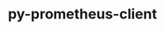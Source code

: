 ---
title: "py-prometheus-client"
layout: cache
categories: [package, develop]
meta: {"versions": ["0.17.0"], "compilers": ["gcc@=11.1.0", "gcc@=11.4.0", "gcc@=9.4.0", "oneapi@=2023.2.0", "oneapi@=2023.2.1"], "oss": ["ubuntu20.04"], "platforms": ["linux"], "targets": ["aarch64", "neoverse_v1", "ppc64le", "x86_64_v3"], "stacks": ["data-vis-sdk", "e4s", "e4s-arm", "e4s-neoverse_v1", "e4s-oneapi", "e4s-power", "root"], "num_specs": 91, "num_specs_by_stack": {"root": 91, "e4s-arm": 14, "e4s-neoverse_v1": 10, "e4s-power": 16, "data-vis-sdk": 13, "e4s": 22, "e4s-oneapi": 16}}
spec_details: [{"hash": "bqklshqabeok36gh2ixt5uo43utztvho", "compiler": "gcc@=11.4.0", "versions": ["0.17.0"], "os": "ubuntu20.04", "platform": "linux", "target": "aarch64", "variants": ["build_system=python_pip", "~twisted"], "stacks": ["root", "e4s-arm"], "size": "-", "tarball": "https://binaries.spack.io/develop/build_cache/linux-ubuntu20.04-aarch64/gcc-11.4.0/py-prometheus-client-0.17.0/linux-ubuntu20.04-aarch64-gcc-11.4.0-py-prometheus-client-0.17.0-bqklshqabeok36gh2ixt5uo43utztvho.spack"}, {"hash": "4uw7dninblhgmy2v7oyt3reu2uimp66b", "compiler": "gcc@=11.4.0", "versions": ["0.17.0"], "os": "ubuntu20.04", "platform": "linux", "target": "aarch64", "variants": ["build_system=python_pip", "~twisted"], "stacks": ["root", "e4s-arm"], "size": "-", "tarball": "https://binaries.spack.io/develop/build_cache/linux-ubuntu20.04-aarch64/gcc-11.4.0/py-prometheus-client-0.17.0/linux-ubuntu20.04-aarch64-gcc-11.4.0-py-prometheus-client-0.17.0-4uw7dninblhgmy2v7oyt3reu2uimp66b.spack"}, {"hash": "p4u5652yrfxzqsimxxoi2ydsjjftfezr", "compiler": "gcc@=11.4.0", "versions": ["0.17.0"], "os": "ubuntu20.04", "platform": "linux", "target": "aarch64", "variants": ["build_system=python_pip", "~twisted"], "stacks": ["root", "e4s-arm"], "size": "-", "tarball": "https://binaries.spack.io/develop/build_cache/linux-ubuntu20.04-aarch64/gcc-11.4.0/py-prometheus-client-0.17.0/linux-ubuntu20.04-aarch64-gcc-11.4.0-py-prometheus-client-0.17.0-p4u5652yrfxzqsimxxoi2ydsjjftfezr.spack"}, {"hash": "nslzdu3unidwsux35mxff7snoamr3er2", "compiler": "gcc@=11.4.0", "versions": ["0.17.0"], "os": "ubuntu20.04", "platform": "linux", "target": "aarch64", "variants": ["build_system=python_pip", "~twisted"], "stacks": ["root", "e4s-arm"], "size": "-", "tarball": "https://binaries.spack.io/develop/build_cache/linux-ubuntu20.04-aarch64/gcc-11.4.0/py-prometheus-client-0.17.0/linux-ubuntu20.04-aarch64-gcc-11.4.0-py-prometheus-client-0.17.0-nslzdu3unidwsux35mxff7snoamr3er2.spack"}, {"hash": "2pkh6ndgrx3idxaleqdm3qiewo4vw5p3", "compiler": "gcc@=11.4.0", "versions": ["0.17.0"], "os": "ubuntu20.04", "platform": "linux", "target": "aarch64", "variants": ["build_system=python_pip", "~twisted"], "stacks": ["root", "e4s-arm"], "size": "-", "tarball": "https://binaries.spack.io/develop/build_cache/linux-ubuntu20.04-aarch64/gcc-11.4.0/py-prometheus-client-0.17.0/linux-ubuntu20.04-aarch64-gcc-11.4.0-py-prometheus-client-0.17.0-2pkh6ndgrx3idxaleqdm3qiewo4vw5p3.spack"}, {"hash": "xyolnhctjwf22ufcirppzxck6jhxuofp", "compiler": "gcc@=11.4.0", "versions": ["0.17.0"], "os": "ubuntu20.04", "platform": "linux", "target": "aarch64", "variants": ["build_system=python_pip", "~twisted"], "stacks": ["root", "e4s-arm"], "size": "-", "tarball": "https://binaries.spack.io/develop/build_cache/linux-ubuntu20.04-aarch64/gcc-11.4.0/py-prometheus-client-0.17.0/linux-ubuntu20.04-aarch64-gcc-11.4.0-py-prometheus-client-0.17.0-xyolnhctjwf22ufcirppzxck6jhxuofp.spack"}, {"hash": "zteor5dyh5bkddbry6cq3rzbo64rqosa", "compiler": "gcc@=11.4.0", "versions": ["0.17.0"], "os": "ubuntu20.04", "platform": "linux", "target": "aarch64", "variants": ["build_system=python_pip", "~twisted"], "stacks": ["root", "e4s-arm"], "size": "-", "tarball": "https://binaries.spack.io/develop/build_cache/linux-ubuntu20.04-aarch64/gcc-11.4.0/py-prometheus-client-0.17.0/linux-ubuntu20.04-aarch64-gcc-11.4.0-py-prometheus-client-0.17.0-zteor5dyh5bkddbry6cq3rzbo64rqosa.spack"}, {"hash": "sqioi4x6uqv6idilqvuuxrnklb26hloo", "compiler": "gcc@=11.4.0", "versions": ["0.17.0"], "os": "ubuntu20.04", "platform": "linux", "target": "aarch64", "variants": ["build_system=python_pip", "~twisted"], "stacks": ["root", "e4s-arm"], "size": "-", "tarball": "https://binaries.spack.io/develop/build_cache/linux-ubuntu20.04-aarch64/gcc-11.4.0/py-prometheus-client-0.17.0/linux-ubuntu20.04-aarch64-gcc-11.4.0-py-prometheus-client-0.17.0-sqioi4x6uqv6idilqvuuxrnklb26hloo.spack"}, {"hash": "65mytg5oiht7nt5iitjaiz3rg3z2kncw", "compiler": "gcc@=11.4.0", "versions": ["0.17.0"], "os": "ubuntu20.04", "platform": "linux", "target": "aarch64", "variants": ["build_system=python_pip", "~twisted"], "stacks": ["root", "e4s-arm"], "size": "-", "tarball": "https://binaries.spack.io/develop/build_cache/linux-ubuntu20.04-aarch64/gcc-11.4.0/py-prometheus-client-0.17.0/linux-ubuntu20.04-aarch64-gcc-11.4.0-py-prometheus-client-0.17.0-65mytg5oiht7nt5iitjaiz3rg3z2kncw.spack"}, {"hash": "3g7ekzii6avdgewg5a5s7ppovw6rspyz", "compiler": "gcc@=11.4.0", "versions": ["0.17.0"], "os": "ubuntu20.04", "platform": "linux", "target": "aarch64", "variants": ["build_system=python_pip", "~twisted"], "stacks": ["root", "e4s-arm"], "size": "-", "tarball": "https://binaries.spack.io/develop/build_cache/linux-ubuntu20.04-aarch64/gcc-11.4.0/py-prometheus-client-0.17.0/linux-ubuntu20.04-aarch64-gcc-11.4.0-py-prometheus-client-0.17.0-3g7ekzii6avdgewg5a5s7ppovw6rspyz.spack"}, {"hash": "vvmjy6xlsy3i4fkln4cearibavvyj3bo", "compiler": "gcc@=11.4.0", "versions": ["0.17.0"], "os": "ubuntu20.04", "platform": "linux", "target": "aarch64", "variants": ["build_system=python_pip", "~twisted"], "stacks": ["root", "e4s-arm"], "size": "-", "tarball": "https://binaries.spack.io/develop/build_cache/linux-ubuntu20.04-aarch64/gcc-11.4.0/py-prometheus-client-0.17.0/linux-ubuntu20.04-aarch64-gcc-11.4.0-py-prometheus-client-0.17.0-vvmjy6xlsy3i4fkln4cearibavvyj3bo.spack"}, {"hash": "olpi3pm6thktyne2z2bmjlqqvf2hlvsg", "compiler": "gcc@=11.4.0", "versions": ["0.17.0"], "os": "ubuntu20.04", "platform": "linux", "target": "aarch64", "variants": ["build_system=python_pip", "~twisted"], "stacks": ["root", "e4s-arm"], "size": "-", "tarball": "https://binaries.spack.io/develop/build_cache/linux-ubuntu20.04-aarch64/gcc-11.4.0/py-prometheus-client-0.17.0/linux-ubuntu20.04-aarch64-gcc-11.4.0-py-prometheus-client-0.17.0-olpi3pm6thktyne2z2bmjlqqvf2hlvsg.spack"}, {"hash": "7h3rlmzulx47aggkugge32xrpumvuyta", "compiler": "gcc@=11.4.0", "versions": ["0.17.0"], "os": "ubuntu20.04", "platform": "linux", "target": "aarch64", "variants": ["build_system=python_pip", "~twisted"], "stacks": ["root", "e4s-arm"], "size": "-", "tarball": "https://binaries.spack.io/develop/build_cache/linux-ubuntu20.04-aarch64/gcc-11.4.0/py-prometheus-client-0.17.0/linux-ubuntu20.04-aarch64-gcc-11.4.0-py-prometheus-client-0.17.0-7h3rlmzulx47aggkugge32xrpumvuyta.spack"}, {"hash": "vzqexsloi6px5fzj7w44hyrushzr6wnn", "compiler": "gcc@=11.4.0", "versions": ["0.17.0"], "os": "ubuntu20.04", "platform": "linux", "target": "aarch64", "variants": ["build_system=python_pip", "~twisted"], "stacks": ["root", "e4s-arm"], "size": "-", "tarball": "https://binaries.spack.io/develop/build_cache/linux-ubuntu20.04-aarch64/gcc-11.4.0/py-prometheus-client-0.17.0/linux-ubuntu20.04-aarch64-gcc-11.4.0-py-prometheus-client-0.17.0-vzqexsloi6px5fzj7w44hyrushzr6wnn.spack"}, {"hash": "bcb345cc5dl5iqnqbbmne3fzuhrmppiu", "compiler": "gcc@=11.4.0", "versions": ["0.17.0"], "os": "ubuntu20.04", "platform": "linux", "target": "neoverse_v1", "variants": ["build_system=python_pip", "~twisted"], "stacks": ["root", "e4s-neoverse_v1"], "size": "-", "tarball": "https://binaries.spack.io/develop/build_cache/linux-ubuntu20.04-neoverse_v1/gcc-11.4.0/py-prometheus-client-0.17.0/linux-ubuntu20.04-neoverse_v1-gcc-11.4.0-py-prometheus-client-0.17.0-bcb345cc5dl5iqnqbbmne3fzuhrmppiu.spack"}, {"hash": "xcd72bg5kz2elqx4thedt2gmvypn4io5", "compiler": "gcc@=11.4.0", "versions": ["0.17.0"], "os": "ubuntu20.04", "platform": "linux", "target": "neoverse_v1", "variants": ["build_system=python_pip", "~twisted"], "stacks": ["root", "e4s-neoverse_v1"], "size": "-", "tarball": "https://binaries.spack.io/develop/build_cache/linux-ubuntu20.04-neoverse_v1/gcc-11.4.0/py-prometheus-client-0.17.0/linux-ubuntu20.04-neoverse_v1-gcc-11.4.0-py-prometheus-client-0.17.0-xcd72bg5kz2elqx4thedt2gmvypn4io5.spack"}, {"hash": "eakqztqtlxcsaq4jf7422qjrt4xwyn6o", "compiler": "gcc@=11.4.0", "versions": ["0.17.0"], "os": "ubuntu20.04", "platform": "linux", "target": "neoverse_v1", "variants": ["build_system=python_pip", "~twisted"], "stacks": ["root", "e4s-neoverse_v1"], "size": "-", "tarball": "https://binaries.spack.io/develop/build_cache/linux-ubuntu20.04-neoverse_v1/gcc-11.4.0/py-prometheus-client-0.17.0/linux-ubuntu20.04-neoverse_v1-gcc-11.4.0-py-prometheus-client-0.17.0-eakqztqtlxcsaq4jf7422qjrt4xwyn6o.spack"}, {"hash": "sznorkvxnu25vatg2ubabwye3balfzp4", "compiler": "gcc@=11.4.0", "versions": ["0.17.0"], "os": "ubuntu20.04", "platform": "linux", "target": "neoverse_v1", "variants": ["build_system=python_pip", "~twisted"], "stacks": ["root", "e4s-neoverse_v1"], "size": "-", "tarball": "https://binaries.spack.io/develop/build_cache/linux-ubuntu20.04-neoverse_v1/gcc-11.4.0/py-prometheus-client-0.17.0/linux-ubuntu20.04-neoverse_v1-gcc-11.4.0-py-prometheus-client-0.17.0-sznorkvxnu25vatg2ubabwye3balfzp4.spack"}, {"hash": "hogemavmn3efjvcrii3as6jbemvhazng", "compiler": "gcc@=11.4.0", "versions": ["0.17.0"], "os": "ubuntu20.04", "platform": "linux", "target": "neoverse_v1", "variants": ["build_system=python_pip", "~twisted"], "stacks": ["root", "e4s-neoverse_v1"], "size": "-", "tarball": "https://binaries.spack.io/develop/build_cache/linux-ubuntu20.04-neoverse_v1/gcc-11.4.0/py-prometheus-client-0.17.0/linux-ubuntu20.04-neoverse_v1-gcc-11.4.0-py-prometheus-client-0.17.0-hogemavmn3efjvcrii3as6jbemvhazng.spack"}, {"hash": "kyv2ri5zcxgzphgedatlcngvyeosjzle", "compiler": "gcc@=11.4.0", "versions": ["0.17.0"], "os": "ubuntu20.04", "platform": "linux", "target": "neoverse_v1", "variants": ["build_system=python_pip", "~twisted"], "stacks": ["root", "e4s-neoverse_v1"], "size": "-", "tarball": "https://binaries.spack.io/develop/build_cache/linux-ubuntu20.04-neoverse_v1/gcc-11.4.0/py-prometheus-client-0.17.0/linux-ubuntu20.04-neoverse_v1-gcc-11.4.0-py-prometheus-client-0.17.0-kyv2ri5zcxgzphgedatlcngvyeosjzle.spack"}, {"hash": "2gz2hm4yn5vuemt5ql2kln5gxn3udxuw", "compiler": "gcc@=11.4.0", "versions": ["0.17.0"], "os": "ubuntu20.04", "platform": "linux", "target": "neoverse_v1", "variants": ["build_system=python_pip", "~twisted"], "stacks": ["root", "e4s-neoverse_v1"], "size": "-", "tarball": "https://binaries.spack.io/develop/build_cache/linux-ubuntu20.04-neoverse_v1/gcc-11.4.0/py-prometheus-client-0.17.0/linux-ubuntu20.04-neoverse_v1-gcc-11.4.0-py-prometheus-client-0.17.0-2gz2hm4yn5vuemt5ql2kln5gxn3udxuw.spack"}, {"hash": "3mbyl3734sysnlq4helsofgitdzpi3s3", "compiler": "gcc@=11.4.0", "versions": ["0.17.0"], "os": "ubuntu20.04", "platform": "linux", "target": "neoverse_v1", "variants": ["build_system=python_pip", "~twisted"], "stacks": ["root", "e4s-neoverse_v1"], "size": "-", "tarball": "https://binaries.spack.io/develop/build_cache/linux-ubuntu20.04-neoverse_v1/gcc-11.4.0/py-prometheus-client-0.17.0/linux-ubuntu20.04-neoverse_v1-gcc-11.4.0-py-prometheus-client-0.17.0-3mbyl3734sysnlq4helsofgitdzpi3s3.spack"}, {"hash": "wcedpyvdefs6zf6tkqvf5ffdmzfkagsg", "compiler": "gcc@=11.4.0", "versions": ["0.17.0"], "os": "ubuntu20.04", "platform": "linux", "target": "neoverse_v1", "variants": ["build_system=python_pip", "~twisted"], "stacks": ["root", "e4s-neoverse_v1"], "size": "-", "tarball": "https://binaries.spack.io/develop/build_cache/linux-ubuntu20.04-neoverse_v1/gcc-11.4.0/py-prometheus-client-0.17.0/linux-ubuntu20.04-neoverse_v1-gcc-11.4.0-py-prometheus-client-0.17.0-wcedpyvdefs6zf6tkqvf5ffdmzfkagsg.spack"}, {"hash": "l3ebq3zzwffysgo5y37otnina76nk32j", "compiler": "gcc@=11.4.0", "versions": ["0.17.0"], "os": "ubuntu20.04", "platform": "linux", "target": "neoverse_v1", "variants": ["build_system=python_pip", "~twisted"], "stacks": ["root", "e4s-neoverse_v1"], "size": "-", "tarball": "https://binaries.spack.io/develop/build_cache/linux-ubuntu20.04-neoverse_v1/gcc-11.4.0/py-prometheus-client-0.17.0/linux-ubuntu20.04-neoverse_v1-gcc-11.4.0-py-prometheus-client-0.17.0-l3ebq3zzwffysgo5y37otnina76nk32j.spack"}, {"hash": "4pa6rrp6cgbuqhb2sg4glkanmdffkniq", "compiler": "gcc@=9.4.0", "versions": ["0.17.0"], "os": "ubuntu20.04", "platform": "linux", "target": "ppc64le", "variants": ["build_system=python_pip", "~twisted"], "stacks": ["root", "e4s-power"], "size": "-", "tarball": "https://binaries.spack.io/develop/build_cache/linux-ubuntu20.04-ppc64le/gcc-9.4.0/py-prometheus-client-0.17.0/linux-ubuntu20.04-ppc64le-gcc-9.4.0-py-prometheus-client-0.17.0-4pa6rrp6cgbuqhb2sg4glkanmdffkniq.spack"}, {"hash": "ax36crcw7zywe6maxb3ss7hofjkt2aww", "compiler": "gcc@=9.4.0", "versions": ["0.17.0"], "os": "ubuntu20.04", "platform": "linux", "target": "ppc64le", "variants": ["build_system=python_pip", "~twisted"], "stacks": ["root", "e4s-power"], "size": "-", "tarball": "https://binaries.spack.io/develop/build_cache/linux-ubuntu20.04-ppc64le/gcc-9.4.0/py-prometheus-client-0.17.0/linux-ubuntu20.04-ppc64le-gcc-9.4.0-py-prometheus-client-0.17.0-ax36crcw7zywe6maxb3ss7hofjkt2aww.spack"}, {"hash": "pkquv7cwaavv6pjq2abtqhv6j62pzqi4", "compiler": "gcc@=9.4.0", "versions": ["0.17.0"], "os": "ubuntu20.04", "platform": "linux", "target": "ppc64le", "variants": ["build_system=python_pip", "~twisted"], "stacks": ["root", "e4s-power"], "size": "-", "tarball": "https://binaries.spack.io/develop/build_cache/linux-ubuntu20.04-ppc64le/gcc-9.4.0/py-prometheus-client-0.17.0/linux-ubuntu20.04-ppc64le-gcc-9.4.0-py-prometheus-client-0.17.0-pkquv7cwaavv6pjq2abtqhv6j62pzqi4.spack"}, {"hash": "uyciiguzag5s2dl735w2hy4q3b7nrpgw", "compiler": "gcc@=9.4.0", "versions": ["0.17.0"], "os": "ubuntu20.04", "platform": "linux", "target": "ppc64le", "variants": ["build_system=python_pip", "~twisted"], "stacks": ["root", "e4s-power"], "size": "-", "tarball": "https://binaries.spack.io/develop/build_cache/linux-ubuntu20.04-ppc64le/gcc-9.4.0/py-prometheus-client-0.17.0/linux-ubuntu20.04-ppc64le-gcc-9.4.0-py-prometheus-client-0.17.0-uyciiguzag5s2dl735w2hy4q3b7nrpgw.spack"}, {"hash": "xa34srdctdmmhzrmay6fhpi4ak774hm2", "compiler": "gcc@=9.4.0", "versions": ["0.17.0"], "os": "ubuntu20.04", "platform": "linux", "target": "ppc64le", "variants": ["build_system=python_pip", "~twisted"], "stacks": ["root", "e4s-power"], "size": "-", "tarball": "https://binaries.spack.io/develop/build_cache/linux-ubuntu20.04-ppc64le/gcc-9.4.0/py-prometheus-client-0.17.0/linux-ubuntu20.04-ppc64le-gcc-9.4.0-py-prometheus-client-0.17.0-xa34srdctdmmhzrmay6fhpi4ak774hm2.spack"}, {"hash": "uq3ks7swubsebzgnkfqgk4idwzbru6hw", "compiler": "gcc@=9.4.0", "versions": ["0.17.0"], "os": "ubuntu20.04", "platform": "linux", "target": "ppc64le", "variants": ["build_system=python_pip", "~twisted"], "stacks": ["root", "e4s-power"], "size": "-", "tarball": "https://binaries.spack.io/develop/build_cache/linux-ubuntu20.04-ppc64le/gcc-9.4.0/py-prometheus-client-0.17.0/linux-ubuntu20.04-ppc64le-gcc-9.4.0-py-prometheus-client-0.17.0-uq3ks7swubsebzgnkfqgk4idwzbru6hw.spack"}, {"hash": "pkalixhao5oo4vfmdywkmahycfskdhgg", "compiler": "gcc@=9.4.0", "versions": ["0.17.0"], "os": "ubuntu20.04", "platform": "linux", "target": "ppc64le", "variants": ["build_system=python_pip", "~twisted"], "stacks": ["root", "e4s-power"], "size": "-", "tarball": "https://binaries.spack.io/develop/build_cache/linux-ubuntu20.04-ppc64le/gcc-9.4.0/py-prometheus-client-0.17.0/linux-ubuntu20.04-ppc64le-gcc-9.4.0-py-prometheus-client-0.17.0-pkalixhao5oo4vfmdywkmahycfskdhgg.spack"}, {"hash": "l534erlpuj5gi2bp2f52fkj5uuouunl6", "compiler": "gcc@=9.4.0", "versions": ["0.17.0"], "os": "ubuntu20.04", "platform": "linux", "target": "ppc64le", "variants": ["build_system=python_pip", "~twisted"], "stacks": ["root", "e4s-power"], "size": "-", "tarball": "https://binaries.spack.io/develop/build_cache/linux-ubuntu20.04-ppc64le/gcc-9.4.0/py-prometheus-client-0.17.0/linux-ubuntu20.04-ppc64le-gcc-9.4.0-py-prometheus-client-0.17.0-l534erlpuj5gi2bp2f52fkj5uuouunl6.spack"}, {"hash": "34ngl2wliytl4wd4mp2lx4hg4cjmvliz", "compiler": "gcc@=9.4.0", "versions": ["0.17.0"], "os": "ubuntu20.04", "platform": "linux", "target": "ppc64le", "variants": ["build_system=python_pip", "~twisted"], "stacks": ["root", "e4s-power"], "size": "-", "tarball": "https://binaries.spack.io/develop/build_cache/linux-ubuntu20.04-ppc64le/gcc-9.4.0/py-prometheus-client-0.17.0/linux-ubuntu20.04-ppc64le-gcc-9.4.0-py-prometheus-client-0.17.0-34ngl2wliytl4wd4mp2lx4hg4cjmvliz.spack"}, {"hash": "bh27d3fdk4c34z6obwdva3lmrpxqqvh7", "compiler": "gcc@=9.4.0", "versions": ["0.17.0"], "os": "ubuntu20.04", "platform": "linux", "target": "ppc64le", "variants": ["build_system=python_pip", "~twisted"], "stacks": ["root", "e4s-power"], "size": "-", "tarball": "https://binaries.spack.io/develop/build_cache/linux-ubuntu20.04-ppc64le/gcc-9.4.0/py-prometheus-client-0.17.0/linux-ubuntu20.04-ppc64le-gcc-9.4.0-py-prometheus-client-0.17.0-bh27d3fdk4c34z6obwdva3lmrpxqqvh7.spack"}, {"hash": "2cpcokqjvr3azrp265oszwrli47ny4os", "compiler": "gcc@=9.4.0", "versions": ["0.17.0"], "os": "ubuntu20.04", "platform": "linux", "target": "ppc64le", "variants": ["build_system=python_pip", "~twisted"], "stacks": ["root", "e4s-power"], "size": "-", "tarball": "https://binaries.spack.io/develop/build_cache/linux-ubuntu20.04-ppc64le/gcc-9.4.0/py-prometheus-client-0.17.0/linux-ubuntu20.04-ppc64le-gcc-9.4.0-py-prometheus-client-0.17.0-2cpcokqjvr3azrp265oszwrli47ny4os.spack"}, {"hash": "4knflpr3zshetfcs5smhqwo2cj4y22ct", "compiler": "gcc@=9.4.0", "versions": ["0.17.0"], "os": "ubuntu20.04", "platform": "linux", "target": "ppc64le", "variants": ["build_system=python_pip", "~twisted"], "stacks": ["root", "e4s-power"], "size": "-", "tarball": "https://binaries.spack.io/develop/build_cache/linux-ubuntu20.04-ppc64le/gcc-9.4.0/py-prometheus-client-0.17.0/linux-ubuntu20.04-ppc64le-gcc-9.4.0-py-prometheus-client-0.17.0-4knflpr3zshetfcs5smhqwo2cj4y22ct.spack"}, {"hash": "sbgz4pj2dttfgv2ptye6tm4xmbzmnwao", "compiler": "gcc@=9.4.0", "versions": ["0.17.0"], "os": "ubuntu20.04", "platform": "linux", "target": "ppc64le", "variants": ["build_system=python_pip", "~twisted"], "stacks": ["root", "e4s-power"], "size": "-", "tarball": "https://binaries.spack.io/develop/build_cache/linux-ubuntu20.04-ppc64le/gcc-9.4.0/py-prometheus-client-0.17.0/linux-ubuntu20.04-ppc64le-gcc-9.4.0-py-prometheus-client-0.17.0-sbgz4pj2dttfgv2ptye6tm4xmbzmnwao.spack"}, {"hash": "vrtlw4uszzyatjjhknvfiivs4qg7gohg", "compiler": "gcc@=9.4.0", "versions": ["0.17.0"], "os": "ubuntu20.04", "platform": "linux", "target": "ppc64le", "variants": ["build_system=python_pip", "~twisted"], "stacks": ["root", "e4s-power"], "size": "-", "tarball": "https://binaries.spack.io/develop/build_cache/linux-ubuntu20.04-ppc64le/gcc-9.4.0/py-prometheus-client-0.17.0/linux-ubuntu20.04-ppc64le-gcc-9.4.0-py-prometheus-client-0.17.0-vrtlw4uszzyatjjhknvfiivs4qg7gohg.spack"}, {"hash": "faim5plyewy2i72iqdekafpyzalluuxd", "compiler": "gcc@=9.4.0", "versions": ["0.17.0"], "os": "ubuntu20.04", "platform": "linux", "target": "ppc64le", "variants": ["build_system=python_pip", "~twisted"], "stacks": ["root", "e4s-power"], "size": "-", "tarball": "https://binaries.spack.io/develop/build_cache/linux-ubuntu20.04-ppc64le/gcc-9.4.0/py-prometheus-client-0.17.0/linux-ubuntu20.04-ppc64le-gcc-9.4.0-py-prometheus-client-0.17.0-faim5plyewy2i72iqdekafpyzalluuxd.spack"}, {"hash": "qbsgy3ituw2nw4o5swd2ftkkdmxruin7", "compiler": "gcc@=9.4.0", "versions": ["0.17.0"], "os": "ubuntu20.04", "platform": "linux", "target": "ppc64le", "variants": ["build_system=python_pip", "~twisted"], "stacks": ["root", "e4s-power"], "size": "-", "tarball": "https://binaries.spack.io/develop/build_cache/linux-ubuntu20.04-ppc64le/gcc-9.4.0/py-prometheus-client-0.17.0/linux-ubuntu20.04-ppc64le-gcc-9.4.0-py-prometheus-client-0.17.0-qbsgy3ituw2nw4o5swd2ftkkdmxruin7.spack"}, {"hash": "m5hwj64fwqtb7rvgd6cb5e7vz43qyh5p", "compiler": "gcc@=11.1.0", "versions": ["0.17.0"], "os": "ubuntu20.04", "platform": "linux", "target": "x86_64_v3", "variants": ["build_system=python_pip", "~twisted"], "stacks": ["data-vis-sdk", "root"], "size": "-", "tarball": "https://binaries.spack.io/develop/build_cache/linux-ubuntu20.04-x86_64_v3/gcc-11.1.0/py-prometheus-client-0.17.0/linux-ubuntu20.04-x86_64_v3-gcc-11.1.0-py-prometheus-client-0.17.0-m5hwj64fwqtb7rvgd6cb5e7vz43qyh5p.spack"}, {"hash": "mkphu46ma72lebns7hw6ugf3ffehqv5y", "compiler": "gcc@=11.1.0", "versions": ["0.17.0"], "os": "ubuntu20.04", "platform": "linux", "target": "x86_64_v3", "variants": ["build_system=python_pip", "~twisted"], "stacks": ["data-vis-sdk", "root"], "size": "-", "tarball": "https://binaries.spack.io/develop/build_cache/linux-ubuntu20.04-x86_64_v3/gcc-11.1.0/py-prometheus-client-0.17.0/linux-ubuntu20.04-x86_64_v3-gcc-11.1.0-py-prometheus-client-0.17.0-mkphu46ma72lebns7hw6ugf3ffehqv5y.spack"}, {"hash": "uapok54dmwknpolf4bich4jhtftcfayw", "compiler": "gcc@=11.1.0", "versions": ["0.17.0"], "os": "ubuntu20.04", "platform": "linux", "target": "x86_64_v3", "variants": ["build_system=python_pip", "~twisted"], "stacks": ["data-vis-sdk", "root"], "size": "-", "tarball": "https://binaries.spack.io/develop/build_cache/linux-ubuntu20.04-x86_64_v3/gcc-11.1.0/py-prometheus-client-0.17.0/linux-ubuntu20.04-x86_64_v3-gcc-11.1.0-py-prometheus-client-0.17.0-uapok54dmwknpolf4bich4jhtftcfayw.spack"}, {"hash": "zbevgfkqjfebahep4jb6rnrzhzxtmviw", "compiler": "gcc@=11.1.0", "versions": ["0.17.0"], "os": "ubuntu20.04", "platform": "linux", "target": "x86_64_v3", "variants": ["build_system=python_pip", "~twisted"], "stacks": ["data-vis-sdk", "root"], "size": "-", "tarball": "https://binaries.spack.io/develop/build_cache/linux-ubuntu20.04-x86_64_v3/gcc-11.1.0/py-prometheus-client-0.17.0/linux-ubuntu20.04-x86_64_v3-gcc-11.1.0-py-prometheus-client-0.17.0-zbevgfkqjfebahep4jb6rnrzhzxtmviw.spack"}, {"hash": "yht5wemnlwj6ugkkejegvu24nanrqr7w", "compiler": "gcc@=11.1.0", "versions": ["0.17.0"], "os": "ubuntu20.04", "platform": "linux", "target": "x86_64_v3", "variants": ["build_system=python_pip", "~twisted"], "stacks": ["data-vis-sdk", "root"], "size": "-", "tarball": "https://binaries.spack.io/develop/build_cache/linux-ubuntu20.04-x86_64_v3/gcc-11.1.0/py-prometheus-client-0.17.0/linux-ubuntu20.04-x86_64_v3-gcc-11.1.0-py-prometheus-client-0.17.0-yht5wemnlwj6ugkkejegvu24nanrqr7w.spack"}, {"hash": "f752mlbfvlmxh7lx3btscjmkdrci4fne", "compiler": "gcc@=11.1.0", "versions": ["0.17.0"], "os": "ubuntu20.04", "platform": "linux", "target": "x86_64_v3", "variants": ["build_system=python_pip", "~twisted"], "stacks": ["data-vis-sdk", "root"], "size": "-", "tarball": "https://binaries.spack.io/develop/build_cache/linux-ubuntu20.04-x86_64_v3/gcc-11.1.0/py-prometheus-client-0.17.0/linux-ubuntu20.04-x86_64_v3-gcc-11.1.0-py-prometheus-client-0.17.0-f752mlbfvlmxh7lx3btscjmkdrci4fne.spack"}, {"hash": "widmjkjjqjgg5wnczvgwv35byqzrgg5k", "compiler": "gcc@=11.1.0", "versions": ["0.17.0"], "os": "ubuntu20.04", "platform": "linux", "target": "x86_64_v3", "variants": ["build_system=python_pip", "~twisted"], "stacks": ["data-vis-sdk", "root"], "size": "-", "tarball": "https://binaries.spack.io/develop/build_cache/linux-ubuntu20.04-x86_64_v3/gcc-11.1.0/py-prometheus-client-0.17.0/linux-ubuntu20.04-x86_64_v3-gcc-11.1.0-py-prometheus-client-0.17.0-widmjkjjqjgg5wnczvgwv35byqzrgg5k.spack"}, {"hash": "32wozbh4tgzgy4qj6hbca7jes3elx5mu", "compiler": "gcc@=11.1.0", "versions": ["0.17.0"], "os": "ubuntu20.04", "platform": "linux", "target": "x86_64_v3", "variants": ["build_system=python_pip", "~twisted"], "stacks": ["data-vis-sdk", "root"], "size": "-", "tarball": "https://binaries.spack.io/develop/build_cache/linux-ubuntu20.04-x86_64_v3/gcc-11.1.0/py-prometheus-client-0.17.0/linux-ubuntu20.04-x86_64_v3-gcc-11.1.0-py-prometheus-client-0.17.0-32wozbh4tgzgy4qj6hbca7jes3elx5mu.spack"}, {"hash": "e4z6g6fut5gzk6v2fbglhacgsgwulrqy", "compiler": "gcc@=11.1.0", "versions": ["0.17.0"], "os": "ubuntu20.04", "platform": "linux", "target": "x86_64_v3", "variants": ["build_system=python_pip", "~twisted"], "stacks": ["data-vis-sdk", "root"], "size": "-", "tarball": "https://binaries.spack.io/develop/build_cache/linux-ubuntu20.04-x86_64_v3/gcc-11.1.0/py-prometheus-client-0.17.0/linux-ubuntu20.04-x86_64_v3-gcc-11.1.0-py-prometheus-client-0.17.0-e4z6g6fut5gzk6v2fbglhacgsgwulrqy.spack"}, {"hash": "lhypu3v7gcyureaezxt2szzp77u2lamp", "compiler": "gcc@=11.1.0", "versions": ["0.17.0"], "os": "ubuntu20.04", "platform": "linux", "target": "x86_64_v3", "variants": ["build_system=python_pip", "~twisted"], "stacks": ["data-vis-sdk", "root"], "size": "-", "tarball": "https://binaries.spack.io/develop/build_cache/linux-ubuntu20.04-x86_64_v3/gcc-11.1.0/py-prometheus-client-0.17.0/linux-ubuntu20.04-x86_64_v3-gcc-11.1.0-py-prometheus-client-0.17.0-lhypu3v7gcyureaezxt2szzp77u2lamp.spack"}, {"hash": "dpqvattedbig6itqpo3b6ewcnbprnt6a", "compiler": "gcc@=11.1.0", "versions": ["0.17.0"], "os": "ubuntu20.04", "platform": "linux", "target": "x86_64_v3", "variants": ["build_system=python_pip", "~twisted"], "stacks": ["data-vis-sdk", "root"], "size": "-", "tarball": "https://binaries.spack.io/develop/build_cache/linux-ubuntu20.04-x86_64_v3/gcc-11.1.0/py-prometheus-client-0.17.0/linux-ubuntu20.04-x86_64_v3-gcc-11.1.0-py-prometheus-client-0.17.0-dpqvattedbig6itqpo3b6ewcnbprnt6a.spack"}, {"hash": "4thuqrzsczkrhwovjnj5yn3dq22tdku2", "compiler": "gcc@=11.1.0", "versions": ["0.17.0"], "os": "ubuntu20.04", "platform": "linux", "target": "x86_64_v3", "variants": ["build_system=python_pip", "~twisted"], "stacks": ["data-vis-sdk", "root"], "size": "-", "tarball": "https://binaries.spack.io/develop/build_cache/linux-ubuntu20.04-x86_64_v3/gcc-11.1.0/py-prometheus-client-0.17.0/linux-ubuntu20.04-x86_64_v3-gcc-11.1.0-py-prometheus-client-0.17.0-4thuqrzsczkrhwovjnj5yn3dq22tdku2.spack"}, {"hash": "6bbyer4ig4m43bqckrqe3omfpy4ydzab", "compiler": "gcc@=11.1.0", "versions": ["0.17.0"], "os": "ubuntu20.04", "platform": "linux", "target": "x86_64_v3", "variants": ["build_system=python_pip", "~twisted"], "stacks": ["data-vis-sdk", "root"], "size": "-", "tarball": "https://binaries.spack.io/develop/build_cache/linux-ubuntu20.04-x86_64_v3/gcc-11.1.0/py-prometheus-client-0.17.0/linux-ubuntu20.04-x86_64_v3-gcc-11.1.0-py-prometheus-client-0.17.0-6bbyer4ig4m43bqckrqe3omfpy4ydzab.spack"}, {"hash": "r563zzpiyixvnrwtjbscmh3thnhedwqi", "compiler": "gcc@=11.4.0", "versions": ["0.17.0"], "os": "ubuntu20.04", "platform": "linux", "target": "x86_64_v3", "variants": ["build_system=python_pip", "~twisted"], "stacks": ["root", "e4s"], "size": "-", "tarball": "https://binaries.spack.io/develop/build_cache/linux-ubuntu20.04-x86_64_v3/gcc-11.4.0/py-prometheus-client-0.17.0/linux-ubuntu20.04-x86_64_v3-gcc-11.4.0-py-prometheus-client-0.17.0-r563zzpiyixvnrwtjbscmh3thnhedwqi.spack"}, {"hash": "tcuytctnbp4efjxvd4xhy2slhz3s2g74", "compiler": "gcc@=11.4.0", "versions": ["0.17.0"], "os": "ubuntu20.04", "platform": "linux", "target": "x86_64_v3", "variants": ["build_system=python_pip", "~twisted"], "stacks": ["root", "e4s"], "size": "-", "tarball": "https://binaries.spack.io/develop/build_cache/linux-ubuntu20.04-x86_64_v3/gcc-11.4.0/py-prometheus-client-0.17.0/linux-ubuntu20.04-x86_64_v3-gcc-11.4.0-py-prometheus-client-0.17.0-tcuytctnbp4efjxvd4xhy2slhz3s2g74.spack"}, {"hash": "xn52ik76rm74vhnvx7g3ixyilbgcjoty", "compiler": "gcc@=11.4.0", "versions": ["0.17.0"], "os": "ubuntu20.04", "platform": "linux", "target": "x86_64_v3", "variants": ["build_system=python_pip", "~twisted"], "stacks": ["root", "e4s"], "size": "-", "tarball": "https://binaries.spack.io/develop/build_cache/linux-ubuntu20.04-x86_64_v3/gcc-11.4.0/py-prometheus-client-0.17.0/linux-ubuntu20.04-x86_64_v3-gcc-11.4.0-py-prometheus-client-0.17.0-xn52ik76rm74vhnvx7g3ixyilbgcjoty.spack"}, {"hash": "icgn7tqxnib5q5hs6qjiwd7p7c55zqrq", "compiler": "gcc@=11.4.0", "versions": ["0.17.0"], "os": "ubuntu20.04", "platform": "linux", "target": "x86_64_v3", "variants": ["build_system=python_pip", "~twisted"], "stacks": ["root", "e4s"], "size": "-", "tarball": "https://binaries.spack.io/develop/build_cache/linux-ubuntu20.04-x86_64_v3/gcc-11.4.0/py-prometheus-client-0.17.0/linux-ubuntu20.04-x86_64_v3-gcc-11.4.0-py-prometheus-client-0.17.0-icgn7tqxnib5q5hs6qjiwd7p7c55zqrq.spack"}, {"hash": "fyhdynmswomz5nb2axlbj6x4643zipez", "compiler": "gcc@=11.4.0", "versions": ["0.17.0"], "os": "ubuntu20.04", "platform": "linux", "target": "x86_64_v3", "variants": ["build_system=python_pip", "~twisted"], "stacks": ["root", "e4s"], "size": "-", "tarball": "https://binaries.spack.io/develop/build_cache/linux-ubuntu20.04-x86_64_v3/gcc-11.4.0/py-prometheus-client-0.17.0/linux-ubuntu20.04-x86_64_v3-gcc-11.4.0-py-prometheus-client-0.17.0-fyhdynmswomz5nb2axlbj6x4643zipez.spack"}, {"hash": "pz7dld36vgigt7dmmv2cpj5delub4uxl", "compiler": "gcc@=11.4.0", "versions": ["0.17.0"], "os": "ubuntu20.04", "platform": "linux", "target": "x86_64_v3", "variants": ["build_system=python_pip", "~twisted"], "stacks": ["root", "e4s"], "size": "-", "tarball": "https://binaries.spack.io/develop/build_cache/linux-ubuntu20.04-x86_64_v3/gcc-11.4.0/py-prometheus-client-0.17.0/linux-ubuntu20.04-x86_64_v3-gcc-11.4.0-py-prometheus-client-0.17.0-pz7dld36vgigt7dmmv2cpj5delub4uxl.spack"}, {"hash": "vmm42vjhtvvozsdvita6au7hyaxs7doc", "compiler": "gcc@=11.4.0", "versions": ["0.17.0"], "os": "ubuntu20.04", "platform": "linux", "target": "x86_64_v3", "variants": ["build_system=python_pip", "~twisted"], "stacks": ["root", "e4s"], "size": "-", "tarball": "https://binaries.spack.io/develop/build_cache/linux-ubuntu20.04-x86_64_v3/gcc-11.4.0/py-prometheus-client-0.17.0/linux-ubuntu20.04-x86_64_v3-gcc-11.4.0-py-prometheus-client-0.17.0-vmm42vjhtvvozsdvita6au7hyaxs7doc.spack"}, {"hash": "a6vjalnfhr5rc247g64ktm4lwjn66cey", "compiler": "gcc@=11.4.0", "versions": ["0.17.0"], "os": "ubuntu20.04", "platform": "linux", "target": "x86_64_v3", "variants": ["build_system=python_pip", "~twisted"], "stacks": ["root", "e4s"], "size": "-", "tarball": "https://binaries.spack.io/develop/build_cache/linux-ubuntu20.04-x86_64_v3/gcc-11.4.0/py-prometheus-client-0.17.0/linux-ubuntu20.04-x86_64_v3-gcc-11.4.0-py-prometheus-client-0.17.0-a6vjalnfhr5rc247g64ktm4lwjn66cey.spack"}, {"hash": "sjnqdh467fb4ytuipmpxtb2hreopzq3o", "compiler": "gcc@=11.4.0", "versions": ["0.17.0"], "os": "ubuntu20.04", "platform": "linux", "target": "x86_64_v3", "variants": ["build_system=python_pip", "~twisted"], "stacks": ["root", "e4s"], "size": "-", "tarball": "https://binaries.spack.io/develop/build_cache/linux-ubuntu20.04-x86_64_v3/gcc-11.4.0/py-prometheus-client-0.17.0/linux-ubuntu20.04-x86_64_v3-gcc-11.4.0-py-prometheus-client-0.17.0-sjnqdh467fb4ytuipmpxtb2hreopzq3o.spack"}, {"hash": "amzmq65kcrviill2c6cm4egrtfasbzwe", "compiler": "gcc@=11.4.0", "versions": ["0.17.0"], "os": "ubuntu20.04", "platform": "linux", "target": "x86_64_v3", "variants": ["build_system=python_pip", "~twisted"], "stacks": ["root", "e4s"], "size": "-", "tarball": "https://binaries.spack.io/develop/build_cache/linux-ubuntu20.04-x86_64_v3/gcc-11.4.0/py-prometheus-client-0.17.0/linux-ubuntu20.04-x86_64_v3-gcc-11.4.0-py-prometheus-client-0.17.0-amzmq65kcrviill2c6cm4egrtfasbzwe.spack"}, {"hash": "cu5qp6mnjb7a4uerkn5orujfikw7ss4r", "compiler": "gcc@=11.4.0", "versions": ["0.17.0"], "os": "ubuntu20.04", "platform": "linux", "target": "x86_64_v3", "variants": ["build_system=python_pip", "~twisted"], "stacks": ["root", "e4s"], "size": "-", "tarball": "https://binaries.spack.io/develop/build_cache/linux-ubuntu20.04-x86_64_v3/gcc-11.4.0/py-prometheus-client-0.17.0/linux-ubuntu20.04-x86_64_v3-gcc-11.4.0-py-prometheus-client-0.17.0-cu5qp6mnjb7a4uerkn5orujfikw7ss4r.spack"}, {"hash": "n2tlvopjycmlwpicwiq5obils7tjeqtk", "compiler": "gcc@=11.4.0", "versions": ["0.17.0"], "os": "ubuntu20.04", "platform": "linux", "target": "x86_64_v3", "variants": ["build_system=python_pip", "~twisted"], "stacks": ["root", "e4s"], "size": "-", "tarball": "https://binaries.spack.io/develop/build_cache/linux-ubuntu20.04-x86_64_v3/gcc-11.4.0/py-prometheus-client-0.17.0/linux-ubuntu20.04-x86_64_v3-gcc-11.4.0-py-prometheus-client-0.17.0-n2tlvopjycmlwpicwiq5obils7tjeqtk.spack"}, {"hash": "4zn2w3mpmaofj3isco3d6m4bb4yfr5is", "compiler": "gcc@=11.4.0", "versions": ["0.17.0"], "os": "ubuntu20.04", "platform": "linux", "target": "x86_64_v3", "variants": ["build_system=python_pip", "~twisted"], "stacks": ["root", "e4s"], "size": "-", "tarball": "https://binaries.spack.io/develop/build_cache/linux-ubuntu20.04-x86_64_v3/gcc-11.4.0/py-prometheus-client-0.17.0/linux-ubuntu20.04-x86_64_v3-gcc-11.4.0-py-prometheus-client-0.17.0-4zn2w3mpmaofj3isco3d6m4bb4yfr5is.spack"}, {"hash": "rh7smhicmcntsmtjsw6rad5k2ysl2dvs", "compiler": "gcc@=11.4.0", "versions": ["0.17.0"], "os": "ubuntu20.04", "platform": "linux", "target": "x86_64_v3", "variants": ["build_system=python_pip", "~twisted"], "stacks": ["root", "e4s"], "size": "-", "tarball": "https://binaries.spack.io/develop/build_cache/linux-ubuntu20.04-x86_64_v3/gcc-11.4.0/py-prometheus-client-0.17.0/linux-ubuntu20.04-x86_64_v3-gcc-11.4.0-py-prometheus-client-0.17.0-rh7smhicmcntsmtjsw6rad5k2ysl2dvs.spack"}, {"hash": "bj23ypblbcxifcp4j64s4bm5twizqpja", "compiler": "gcc@=11.4.0", "versions": ["0.17.0"], "os": "ubuntu20.04", "platform": "linux", "target": "x86_64_v3", "variants": ["build_system=python_pip", "~twisted"], "stacks": ["root", "e4s"], "size": "-", "tarball": "https://binaries.spack.io/develop/build_cache/linux-ubuntu20.04-x86_64_v3/gcc-11.4.0/py-prometheus-client-0.17.0/linux-ubuntu20.04-x86_64_v3-gcc-11.4.0-py-prometheus-client-0.17.0-bj23ypblbcxifcp4j64s4bm5twizqpja.spack"}, {"hash": "hls4uk36vhzxjjjnbfpdhfuisowdvjb5", "compiler": "gcc@=11.4.0", "versions": ["0.17.0"], "os": "ubuntu20.04", "platform": "linux", "target": "x86_64_v3", "variants": ["build_system=python_pip", "~twisted"], "stacks": ["root", "e4s"], "size": "-", "tarball": "https://binaries.spack.io/develop/build_cache/linux-ubuntu20.04-x86_64_v3/gcc-11.4.0/py-prometheus-client-0.17.0/linux-ubuntu20.04-x86_64_v3-gcc-11.4.0-py-prometheus-client-0.17.0-hls4uk36vhzxjjjnbfpdhfuisowdvjb5.spack"}, {"hash": "5eahrcezrc2dk2bhdh4irgeauel6knn5", "compiler": "gcc@=11.4.0", "versions": ["0.17.0"], "os": "ubuntu20.04", "platform": "linux", "target": "x86_64_v3", "variants": ["build_system=python_pip", "~twisted"], "stacks": ["root", "e4s"], "size": "-", "tarball": "https://binaries.spack.io/develop/build_cache/linux-ubuntu20.04-x86_64_v3/gcc-11.4.0/py-prometheus-client-0.17.0/linux-ubuntu20.04-x86_64_v3-gcc-11.4.0-py-prometheus-client-0.17.0-5eahrcezrc2dk2bhdh4irgeauel6knn5.spack"}, {"hash": "5kpbz4hmte4snkjrkjqdiosdwmh26nzh", "compiler": "gcc@=11.4.0", "versions": ["0.17.0"], "os": "ubuntu20.04", "platform": "linux", "target": "x86_64_v3", "variants": ["build_system=python_pip", "~twisted"], "stacks": ["root", "e4s"], "size": "-", "tarball": "https://binaries.spack.io/develop/build_cache/linux-ubuntu20.04-x86_64_v3/gcc-11.4.0/py-prometheus-client-0.17.0/linux-ubuntu20.04-x86_64_v3-gcc-11.4.0-py-prometheus-client-0.17.0-5kpbz4hmte4snkjrkjqdiosdwmh26nzh.spack"}, {"hash": "xwwisqyqet4o72u4be4uzwps56beba3u", "compiler": "gcc@=11.4.0", "versions": ["0.17.0"], "os": "ubuntu20.04", "platform": "linux", "target": "x86_64_v3", "variants": ["build_system=python_pip", "~twisted"], "stacks": ["root", "e4s"], "size": "-", "tarball": "https://binaries.spack.io/develop/build_cache/linux-ubuntu20.04-x86_64_v3/gcc-11.4.0/py-prometheus-client-0.17.0/linux-ubuntu20.04-x86_64_v3-gcc-11.4.0-py-prometheus-client-0.17.0-xwwisqyqet4o72u4be4uzwps56beba3u.spack"}, {"hash": "n5yvxo6shnqq6zlpx4jelujojwckzstk", "compiler": "gcc@=11.4.0", "versions": ["0.17.0"], "os": "ubuntu20.04", "platform": "linux", "target": "x86_64_v3", "variants": ["build_system=python_pip", "~twisted"], "stacks": ["root", "e4s"], "size": "-", "tarball": "https://binaries.spack.io/develop/build_cache/linux-ubuntu20.04-x86_64_v3/gcc-11.4.0/py-prometheus-client-0.17.0/linux-ubuntu20.04-x86_64_v3-gcc-11.4.0-py-prometheus-client-0.17.0-n5yvxo6shnqq6zlpx4jelujojwckzstk.spack"}, {"hash": "6po5y747fyoyx5orh2efcdxhquuovzfa", "compiler": "gcc@=11.4.0", "versions": ["0.17.0"], "os": "ubuntu20.04", "platform": "linux", "target": "x86_64_v3", "variants": ["build_system=python_pip", "~twisted"], "stacks": ["root", "e4s"], "size": "-", "tarball": "https://binaries.spack.io/develop/build_cache/linux-ubuntu20.04-x86_64_v3/gcc-11.4.0/py-prometheus-client-0.17.0/linux-ubuntu20.04-x86_64_v3-gcc-11.4.0-py-prometheus-client-0.17.0-6po5y747fyoyx5orh2efcdxhquuovzfa.spack"}, {"hash": "dzunqtnr55vylqbxstkqnbud3d2f3ijq", "compiler": "gcc@=11.4.0", "versions": ["0.17.0"], "os": "ubuntu20.04", "platform": "linux", "target": "x86_64_v3", "variants": ["build_system=python_pip", "~twisted"], "stacks": ["root", "e4s"], "size": "-", "tarball": "https://binaries.spack.io/develop/build_cache/linux-ubuntu20.04-x86_64_v3/gcc-11.4.0/py-prometheus-client-0.17.0/linux-ubuntu20.04-x86_64_v3-gcc-11.4.0-py-prometheus-client-0.17.0-dzunqtnr55vylqbxstkqnbud3d2f3ijq.spack"}, {"hash": "afslpchmmoiqnqpxh3on2zb4lsf4kkev", "compiler": "oneapi@=2023.2.0", "versions": ["0.17.0"], "os": "ubuntu20.04", "platform": "linux", "target": "x86_64_v3", "variants": ["build_system=python_pip", "~twisted"], "stacks": ["e4s-oneapi", "root"], "size": "-", "tarball": "https://binaries.spack.io/develop/build_cache/linux-ubuntu20.04-x86_64_v3/oneapi-2023.2.0/py-prometheus-client-0.17.0/linux-ubuntu20.04-x86_64_v3-oneapi-2023.2.0-py-prometheus-client-0.17.0-afslpchmmoiqnqpxh3on2zb4lsf4kkev.spack"}, {"hash": "zfza6y764y6irwivt3n4msaz5yxi6wm4", "compiler": "oneapi@=2023.2.0", "versions": ["0.17.0"], "os": "ubuntu20.04", "platform": "linux", "target": "x86_64_v3", "variants": ["build_system=python_pip", "~twisted"], "stacks": ["e4s-oneapi", "root"], "size": "-", "tarball": "https://binaries.spack.io/develop/build_cache/linux-ubuntu20.04-x86_64_v3/oneapi-2023.2.0/py-prometheus-client-0.17.0/linux-ubuntu20.04-x86_64_v3-oneapi-2023.2.0-py-prometheus-client-0.17.0-zfza6y764y6irwivt3n4msaz5yxi6wm4.spack"}, {"hash": "6ztwj34onmocjkllnfthvsef46jp66kp", "compiler": "oneapi@=2023.2.0", "versions": ["0.17.0"], "os": "ubuntu20.04", "platform": "linux", "target": "x86_64_v3", "variants": ["build_system=python_pip", "~twisted"], "stacks": ["e4s-oneapi", "root"], "size": "-", "tarball": "https://binaries.spack.io/develop/build_cache/linux-ubuntu20.04-x86_64_v3/oneapi-2023.2.0/py-prometheus-client-0.17.0/linux-ubuntu20.04-x86_64_v3-oneapi-2023.2.0-py-prometheus-client-0.17.0-6ztwj34onmocjkllnfthvsef46jp66kp.spack"}, {"hash": "h5ewc5hfdtogna23p7uwdf7ykqsyg7ui", "compiler": "oneapi@=2023.2.1", "versions": ["0.17.0"], "os": "ubuntu20.04", "platform": "linux", "target": "x86_64_v3", "variants": ["build_system=python_pip", "~twisted"], "stacks": ["e4s-oneapi", "root"], "size": "-", "tarball": "https://binaries.spack.io/develop/build_cache/linux-ubuntu20.04-x86_64_v3/oneapi-2023.2.1/py-prometheus-client-0.17.0/linux-ubuntu20.04-x86_64_v3-oneapi-2023.2.1-py-prometheus-client-0.17.0-h5ewc5hfdtogna23p7uwdf7ykqsyg7ui.spack"}, {"hash": "si24jmfjufzrle75a3ecsmlqhkyyjh3j", "compiler": "oneapi@=2023.2.1", "versions": ["0.17.0"], "os": "ubuntu20.04", "platform": "linux", "target": "x86_64_v3", "variants": ["build_system=python_pip", "~twisted"], "stacks": ["e4s-oneapi", "root"], "size": "-", "tarball": "https://binaries.spack.io/develop/build_cache/linux-ubuntu20.04-x86_64_v3/oneapi-2023.2.1/py-prometheus-client-0.17.0/linux-ubuntu20.04-x86_64_v3-oneapi-2023.2.1-py-prometheus-client-0.17.0-si24jmfjufzrle75a3ecsmlqhkyyjh3j.spack"}, {"hash": "lc2a25ccnjucr6iqm5zr2u2fbnr63n6a", "compiler": "oneapi@=2023.2.1", "versions": ["0.17.0"], "os": "ubuntu20.04", "platform": "linux", "target": "x86_64_v3", "variants": ["build_system=python_pip", "~twisted"], "stacks": ["e4s-oneapi", "root"], "size": "-", "tarball": "https://binaries.spack.io/develop/build_cache/linux-ubuntu20.04-x86_64_v3/oneapi-2023.2.1/py-prometheus-client-0.17.0/linux-ubuntu20.04-x86_64_v3-oneapi-2023.2.1-py-prometheus-client-0.17.0-lc2a25ccnjucr6iqm5zr2u2fbnr63n6a.spack"}, {"hash": "cx2ffb5v56idmbc7mvest65736uampan", "compiler": "oneapi@=2023.2.1", "versions": ["0.17.0"], "os": "ubuntu20.04", "platform": "linux", "target": "x86_64_v3", "variants": ["build_system=python_pip", "~twisted"], "stacks": ["e4s-oneapi", "root"], "size": "-", "tarball": "https://binaries.spack.io/develop/build_cache/linux-ubuntu20.04-x86_64_v3/oneapi-2023.2.1/py-prometheus-client-0.17.0/linux-ubuntu20.04-x86_64_v3-oneapi-2023.2.1-py-prometheus-client-0.17.0-cx2ffb5v56idmbc7mvest65736uampan.spack"}, {"hash": "fp6vvqsqu6la6gbgiq4deluoiooo5mdg", "compiler": "oneapi@=2023.2.1", "versions": ["0.17.0"], "os": "ubuntu20.04", "platform": "linux", "target": "x86_64_v3", "variants": ["build_system=python_pip", "~twisted"], "stacks": ["e4s-oneapi", "root"], "size": "-", "tarball": "https://binaries.spack.io/develop/build_cache/linux-ubuntu20.04-x86_64_v3/oneapi-2023.2.1/py-prometheus-client-0.17.0/linux-ubuntu20.04-x86_64_v3-oneapi-2023.2.1-py-prometheus-client-0.17.0-fp6vvqsqu6la6gbgiq4deluoiooo5mdg.spack"}, {"hash": "v2d4mb4elofujku76gzp76ofvsjklyg3", "compiler": "oneapi@=2023.2.1", "versions": ["0.17.0"], "os": "ubuntu20.04", "platform": "linux", "target": "x86_64_v3", "variants": ["build_system=python_pip", "~twisted"], "stacks": ["e4s-oneapi", "root"], "size": "-", "tarball": "https://binaries.spack.io/develop/build_cache/linux-ubuntu20.04-x86_64_v3/oneapi-2023.2.1/py-prometheus-client-0.17.0/linux-ubuntu20.04-x86_64_v3-oneapi-2023.2.1-py-prometheus-client-0.17.0-v2d4mb4elofujku76gzp76ofvsjklyg3.spack"}, {"hash": "m7ushkkzbhfz5rxd5tjg2pyy4uept6jy", "compiler": "oneapi@=2023.2.1", "versions": ["0.17.0"], "os": "ubuntu20.04", "platform": "linux", "target": "x86_64_v3", "variants": ["build_system=python_pip", "~twisted"], "stacks": ["e4s-oneapi", "root"], "size": "-", "tarball": "https://binaries.spack.io/develop/build_cache/linux-ubuntu20.04-x86_64_v3/oneapi-2023.2.1/py-prometheus-client-0.17.0/linux-ubuntu20.04-x86_64_v3-oneapi-2023.2.1-py-prometheus-client-0.17.0-m7ushkkzbhfz5rxd5tjg2pyy4uept6jy.spack"}, {"hash": "immrbhagoenuo3xjdnemhyhvcwrlqzzu", "compiler": "oneapi@=2023.2.1", "versions": ["0.17.0"], "os": "ubuntu20.04", "platform": "linux", "target": "x86_64_v3", "variants": ["build_system=python_pip", "~twisted"], "stacks": ["e4s-oneapi", "root"], "size": "-", "tarball": "https://binaries.spack.io/develop/build_cache/linux-ubuntu20.04-x86_64_v3/oneapi-2023.2.1/py-prometheus-client-0.17.0/linux-ubuntu20.04-x86_64_v3-oneapi-2023.2.1-py-prometheus-client-0.17.0-immrbhagoenuo3xjdnemhyhvcwrlqzzu.spack"}, {"hash": "gkek6abojhinytkhx25dejzmd4kataf4", "compiler": "oneapi@=2023.2.1", "versions": ["0.17.0"], "os": "ubuntu20.04", "platform": "linux", "target": "x86_64_v3", "variants": ["build_system=python_pip", "~twisted"], "stacks": ["e4s-oneapi", "root"], "size": "-", "tarball": "https://binaries.spack.io/develop/build_cache/linux-ubuntu20.04-x86_64_v3/oneapi-2023.2.1/py-prometheus-client-0.17.0/linux-ubuntu20.04-x86_64_v3-oneapi-2023.2.1-py-prometheus-client-0.17.0-gkek6abojhinytkhx25dejzmd4kataf4.spack"}, {"hash": "z2octx7zcghybqup2fmsuedru2rldyq4", "compiler": "oneapi@=2023.2.1", "versions": ["0.17.0"], "os": "ubuntu20.04", "platform": "linux", "target": "x86_64_v3", "variants": ["build_system=python_pip", "~twisted"], "stacks": ["e4s-oneapi", "root"], "size": "-", "tarball": "https://binaries.spack.io/develop/build_cache/linux-ubuntu20.04-x86_64_v3/oneapi-2023.2.1/py-prometheus-client-0.17.0/linux-ubuntu20.04-x86_64_v3-oneapi-2023.2.1-py-prometheus-client-0.17.0-z2octx7zcghybqup2fmsuedru2rldyq4.spack"}, {"hash": "vrlcjocgqozk2hcb2ksexmqwtya3yuly", "compiler": "oneapi@=2023.2.1", "versions": ["0.17.0"], "os": "ubuntu20.04", "platform": "linux", "target": "x86_64_v3", "variants": ["build_system=python_pip", "~twisted"], "stacks": ["e4s-oneapi", "root"], "size": "-", "tarball": "https://binaries.spack.io/develop/build_cache/linux-ubuntu20.04-x86_64_v3/oneapi-2023.2.1/py-prometheus-client-0.17.0/linux-ubuntu20.04-x86_64_v3-oneapi-2023.2.1-py-prometheus-client-0.17.0-vrlcjocgqozk2hcb2ksexmqwtya3yuly.spack"}, {"hash": "5gszlqwnn5cqp6s64pof7zf3qu4uifmu", "compiler": "oneapi@=2023.2.1", "versions": ["0.17.0"], "os": "ubuntu20.04", "platform": "linux", "target": "x86_64_v3", "variants": ["build_system=python_pip", "~twisted"], "stacks": ["e4s-oneapi", "root"], "size": "-", "tarball": "https://binaries.spack.io/develop/build_cache/linux-ubuntu20.04-x86_64_v3/oneapi-2023.2.1/py-prometheus-client-0.17.0/linux-ubuntu20.04-x86_64_v3-oneapi-2023.2.1-py-prometheus-client-0.17.0-5gszlqwnn5cqp6s64pof7zf3qu4uifmu.spack"}, {"hash": "lsqhekou4rmi4op6jjpkbkkcwcnec3gh", "compiler": "oneapi@=2023.2.1", "versions": ["0.17.0"], "os": "ubuntu20.04", "platform": "linux", "target": "x86_64_v3", "variants": ["build_system=python_pip", "~twisted"], "stacks": ["e4s-oneapi", "root"], "size": "-", "tarball": "https://binaries.spack.io/develop/build_cache/linux-ubuntu20.04-x86_64_v3/oneapi-2023.2.1/py-prometheus-client-0.17.0/linux-ubuntu20.04-x86_64_v3-oneapi-2023.2.1-py-prometheus-client-0.17.0-lsqhekou4rmi4op6jjpkbkkcwcnec3gh.spack"}]
---